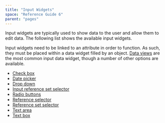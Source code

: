 ```yaml
---
title: "Input Widgets"
space: "Reference Guide 6"
parent: "pages"
---
```



Input widgets are typically used to show data to the user and allow them to edit data. The following list shows the available input widgets.

Input widgets need to be linked to an attribute in order to function. As such, they must be placed within a data widget filled by an object. [Data views](/refguide6/data-view) are the most common input data widget, though a number of other options are available.

*   [Check box](/refguide6/check-box)
*   [Date picker](/refguide6/date-picker)
*   [Drop down](/refguide6/drop-down)
*   [Input reference set selector](/refguide6/input-reference-set-selector)
*   [Radio buttons](/refguide6/radio-buttons)
*   [Reference selector](/refguide6/reference-selector)
*   [Reference set selector](/refguide6/reference-set-selector)
*   [Text area](/refguide6/text-area)
*   [Text box](/refguide6/text-box)
